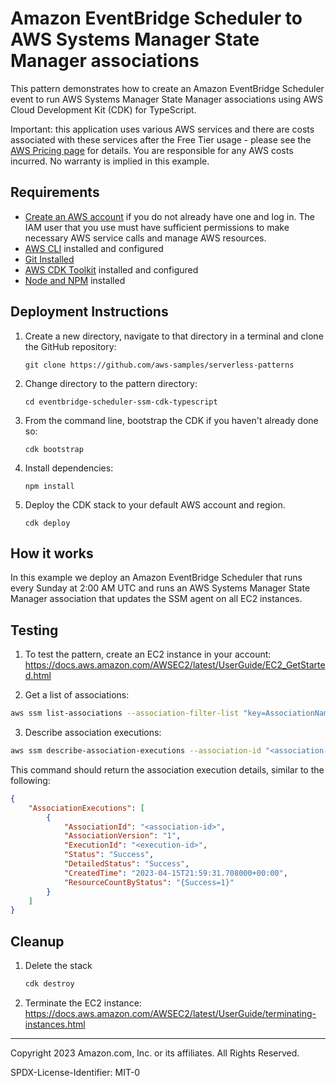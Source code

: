 # Amazon EventBridge Scheduler to AWS Systems Manager State Manager associations

This pattern demonstrates how to create an Amazon EventBridge Scheduler event to run AWS Systems Manager State Manager associations using AWS Cloud Development Kit (CDK) for TypeScript.

Important: this application uses various AWS services and there are costs associated with these services after the Free Tier usage - please see the [AWS Pricing page](https://aws.amazon.com/pricing/) for details. You are responsible for any AWS costs incurred. No warranty is implied in this example.

## Requirements

* [Create an AWS account](https://portal.aws.amazon.com/gp/aws/developer/registration/index.html) if you do not already have one and log in. The IAM user that you use must have sufficient permissions to make necessary AWS service calls and manage AWS resources.
* [AWS CLI](https://docs.aws.amazon.com/cli/latest/userguide/install-cliv2.html) installed and configured
* [Git Installed](https://git-scm.com/book/en/v2/Getting-Started-Installing-Git)
* [AWS CDK Toolkit](https://docs.aws.amazon.com/cdk/latest/guide/cli.html) installed and configured
* [Node and NPM](https://nodejs.org/en/download/) installed

## Deployment Instructions

1. Create a new directory, navigate to that directory in a terminal and clone the GitHub repository:
    ``` 
    git clone https://github.com/aws-samples/serverless-patterns
    ```
2. Change directory to the pattern directory:
    ```
    cd eventbridge-scheduler-ssm-cdk-typescript
    ```
3. From the command line, bootstrap the CDK if you haven't already done so:
    ```
    cdk bootstrap
    ```
4. Install dependencies:
    ```
    npm install 
    ```
5. Deploy the CDK stack to your default AWS account and region. 
    ```
    cdk deploy
    ```

## How it works

In this example we deploy an Amazon EventBridge Scheduler that runs every Sunday at 2:00 AM UTC and runs an AWS Systems Manager State Manager association that updates the SSM agent on all EC2 instances.

## Testing

1. To test the pattern, create an EC2 instance in your account: https://docs.aws.amazon.com/AWSEC2/latest/UserGuide/EC2_GetStarted.html

2. Get a list of associations:
```bash
aws ssm list-associations --association-filter-list "key=AssociationName,value=UpdateSSMAgent"
```
3. Describe association executions:
```bash
aws ssm describe-association-executions --association-id "<association-id-from-previous-step>"
```
This command should return the association execution details, similar to the following:
```json
{
    "AssociationExecutions": [
        {
            "AssociationId": "<association-id>",
            "AssociationVersion": "1",
            "ExecutionId": "<execution-id>",
            "Status": "Success",
            "DetailedStatus": "Success",
            "CreatedTime": "2023-04-15T21:59:31.708000+00:00",
            "ResourceCountByStatus": "{Success=1}"
        }
    ]
}
```
## Cleanup
 
1. Delete the stack
    ```bash
    cdk destroy
    ```
2. Terminate the EC2 instance: https://docs.aws.amazon.com/AWSEC2/latest/UserGuide/terminating-instances.html

----
Copyright 2023 Amazon.com, Inc. or its affiliates. All Rights Reserved.

SPDX-License-Identifier: MIT-0
